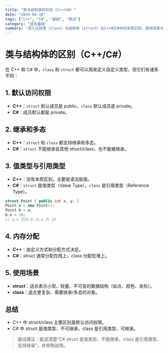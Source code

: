 ```yaml
---
title: "类与结构体的区别（C++/C#）"
date: "2024-04-10"
tags: ["C++", "C#", "基础", "面试"]
category: "语言基础"
summary: "深入比较类（class）与结构体（struct）在C++和C#中的本质区别、使用场景与注意事项。"
---
```


# 类与结构体的区别（C++/C#）

在 C++ 和 C# 中，`class` 和 `struct` 都可以用来定义自定义类型，但它们有诸多不同：

## 1. 默认访问权限
- **C++**：`struct` 默认成员是 public，`class` 默认成员是 private。
- **C#**：成员默认都是 private。

## 2. 继承和多态
- **C++**：`struct` 和 `class` 都支持继承和多态。
- **C#**：`struct` 不能继承自其他 struct/class，也不能被继承。

## 3. 值类型与引用类型
- **C++**：没有本质区别，主要是语法层面。
- **C#**：`struct` 是值类型（Value Type），`class` 是引用类型（Reference Type）。

```csharp
struct Point { public int x, y; }
Point a = new Point();
Point b = a;
b.x = 10;
// a.x 仍为 0，b.x 为 10
```

## 4. 内存分配
- **C++**：由定义方式和分配方式决定。
- **C#**：struct 通常分配在栈上，class 分配在堆上。

## 5. 使用场景
- **struct**：适合表示小型、轻量、不可变的数据结构（如点、颜色、坐标）。
- **class**：适合更复杂、需要继承/多态的对象。

## 总结
- C++ 中 struct/class 主要区别是默认访问权限。
- C# 中 struct 是值类型、不可继承，class 是引用类型、可继承。

> 面试建议：能说清楚“C# struct 是值类型、不能继承，class 是引用类型、支持继承”，并举例说明。
